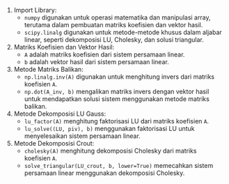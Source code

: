 1. Import Library:
   - `numpy` digunakan untuk operasi matematika dan manipulasi array, terutama dalam pembuatan matriks koefisien dan vektor hasil.
   - `scipy.linalg` digunakan untuk metode-metode khusus dalam aljabar linear, seperti dekomposisi LU, Cholesky, dan solusi triangular.
2. Matriks Koefisien dan Vektor Hasil:
   - `A` adalah matriks koefisien dari sistem persamaan linear.
   - `b` adalah vektor hasil dari sistem persamaan linear.
3. Metode Matriks Balikan:
   - `np.linalg.inv(A)` digunakan untuk menghitung invers dari matriks koefisien `A`.
   - `np.dot(A_inv, b)` mengalikan matriks invers dengan vektor hasil untuk mendapatkan solusi sistem menggunakan metode matriks balikan.
4. Metode Dekomposisi LU Gauss:
   - `lu_factor(A)` menghitung faktorisasi LU dari matriks koefisien `A`.
   - `lu_solve((LU, piv), b)` menggunakan faktorisasi LU untuk menyelesaikan sistem persamaan linear.
5. Metode Dekomposisi Crout:
   - `cholesky(A)` menghitung dekomposisi Cholesky dari matriks koefisien `A`.
   - `solve_triangular(LU_crout, b, lower=True)` memecahkan sistem persamaan linear menggunakan dekomposisi Cholesky.
